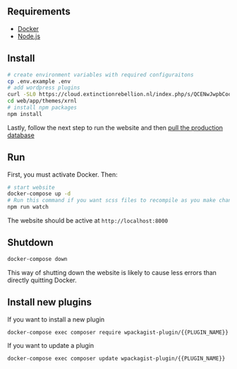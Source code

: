## Requirements

- [Docker](https://www.docker.com/products/docker-desktop)
- [Node.js](https://nodejs.org/en/)

## Install

```sh
# create environment variables with required configuraitons
cp .env.example .env
# add wordpress plugins
curl -SL0 https://cloud.extinctionrebellion.nl/index.php/s/QCENwJwpbCoqoNB/download -o plugins.tar.gz && tar -xvf plugins.tar.gz -C web/app/plugins/ && rm plugins.tar.gz
cd web/app/themes/xrnl
# install npm packages
npm install
```

Lastly, follow the next step to run the website and then [pull the production database](/docs/sync-production-data.md)

## Run

First, you must activate Docker. Then:

```sh
# start website
docker-compose up -d
# Run this command if you want scss files to recompile as you make changes
npm run watch 
```

The website should be active at `http://localhost:8000`

## Shutdown

```sh
docker-compose down
```

This way of shutting down the website is likely to cause less errors than directly quitting Docker. 

## Install new plugins

If you want to install a new plugin
```sh
docker-compose exec composer require wpackagist-plugin/{{PLUGIN_NAME}}
```

If you want to update a plugin
```sh
docker-compose exec composer update wpackagist-plugin/{{PLUGIN_NAME}}
```

